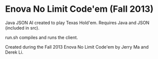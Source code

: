 Enova No Limit Code'em (Fall 2013)
==================================

Java JSON AI created to play Texas Hold'em. Requires Java and JSON (included in src).

run.sh compiles and runs the client.

Created during the Fall 2013 Enova No Limit Code'em by Jerry Ma and Derek Li.
